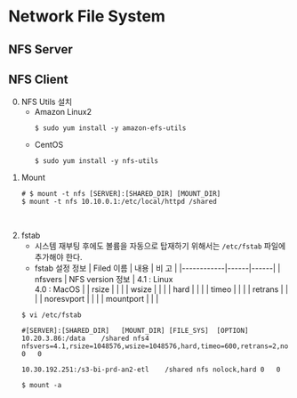 # Network File System

## NFS Server
## NFS Client
0. NFS Utils 설치
    * Amazon Linux2
        ```
        $ sudo yum install -y amazon-efs-utils
        ```
    * CentOS
        ```
        $ sudo yum install -y nfs-utils
        ```
1. Mount
	```
    # $ mount -t nfs [SERVER]:[SHARED_DIR] [MOUNT_DIR]
    $ mount -t nfs 10.10.0.1:/etc/local/httpd /shared
	```
</br>

2. fstab
	* 시스템 재부팅 후에도 볼륨을 자동으로 탑재하기 위해서는 ```/etc/fstab``` 파일에 추가해야 한다.
	* fstab 설정 정보
		| Filed 이름 | 내용 | 비 고 |
		|------------|------|------|
        | nfsvers | NFS version 정보 | 4.1 : Linux </br>4.0 : MacOS |
        | rsize |  |  |
        | wsize |  |  |
        | hard |  |  |
        | timeo |  |  |
        | retrans |  |  |
        | noresvport |  |  |
        | mountport |  |  |
    ``` 
    $ vi /etc/fstab
    
    #[SERVER]:[SHARED_DIR]   [MOUNT_DIR] [FILE_SYS]  [OPTION]
	10.20.3.86:/data    /shared nfs4    nfsvers=4.1,rsize=1048576,wsize=1048576,hard,timeo=600,retrans=2,noresvport 0   0

    10.30.192.251:/s3-bi-prd-an2-etl	/shared	nfs	nolock,hard	0	0

    $ mount -a
    ```



